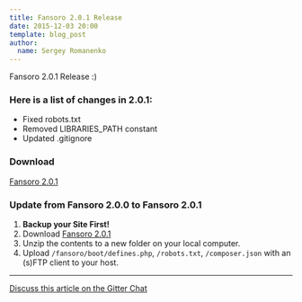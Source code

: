 ```yaml
---
title: Fansoro 2.0.1 Release
date: 2015-12-03 20:00
template: blog_post
author:
  name: Sergey Romanenko
---
```


Fansoro 2.0.1 Release :)  

### Here is a list of changes in 2.0.1:
* Fixed robots.txt
* Removed LIBRARIES_PATH constant
* Updated .gitignore

### Download
[<i class="fa fa-download"></i> Fansoro 2.0.1](https://github.com/fansoro-cms/fansoro/releases/download/v2.0.1/fansoro-2.0.1.zip)

### Update from Fansoro 2.0.0 to Fansoro 2.0.1
1. **Backup your Site First!**
2. Download [Fansoro 2.0.1](https://github.com/fansoro/fansoro/releases/download/v2.0.1/fansoro-2.0.1.zip)
3. Unzip the contents to a new folder on your local computer.
4. Upload `/fansoro/boot/defines.php`, `/robots.txt`, `/composer.json` with an (s)FTP client to your host.

<hr>

[<i class="fa fa-comments"></i> Discuss this article on the Gitter Chat](https://gitter.im/fansoro/fansoro)
